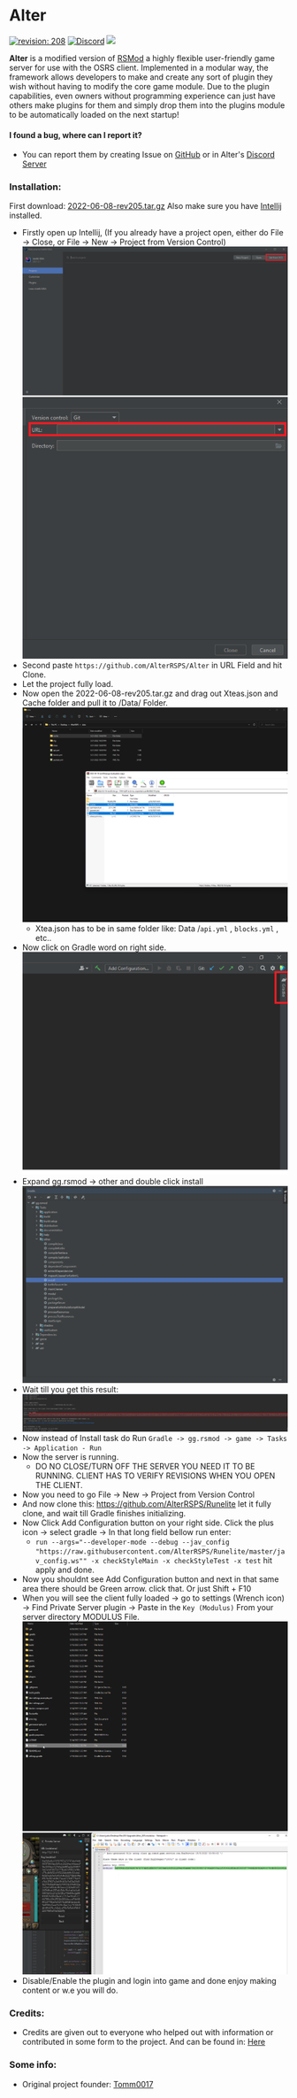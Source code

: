# Alter
[![revision: 208][rev-badge]][patch] [![Discord](https://badgen.net/badge/icon/discord?icon=discord&label)](https://discord.com/invite/sAzCuuwkpN) ![](https://tokei.rs/b1/github/AlterRSPS/Alter)

**Alter** is a modified version of [RSMod](https://github.com/Tomm0017/rsmod) a highly flexible user-friendly game server for use with the OSRS client. Implemented in a modular way,
the framework allows developers to make and create any sort of plugin they wish without having to modify the core game module.
Due to the plugin capabilities, even owners without programming experience can just have others make plugins for them and simply drop them into the plugins module to be automatically loaded on the next startup!

#### I found a bug, where can I report it?
- You can report them by creating Issue on [GitHub](https://github.com/AlterRSPS/Alter/issues) or in Alter's [Discord Server](https://discord.gg/kdhBuRaduw)

### Installation:
First download: [2022-06-08-rev205.tar.gz](https://archive.runestats.com/osrs/2022-06-08-rev205.tar.gz)
Also make sure you have [Intellij](https://www.jetbrains.com/idea/download/#section=windows) installed. 
* Firstly open up Intellij, (If you already have a project open, either do File -> Close, or File -> New -> Project from Version Control)
  ![tutor1](https://raw.githubusercontent.com/AlterRSPS/Resources/main/docs/resources/ReadMe_Alter/tutor1.png)
  ![tutor2](https://raw.githubusercontent.com/AlterRSPS/Resources/main/docs/resources/ReadMe_Alter/tuor2.png)
* Second paste `https://github.com/AlterRSPS/Alter` in URL Field and hit Clone.
* Let the project fully load.
* Now open the 2022-06-08-rev205.tar.gz and drag out Xteas.json and Cache folder and pull it to /Data/ Folder.
  ![tutor6](https://raw.githubusercontent.com/AlterRSPS/Resources/main/docs/resources/ReadMe_Alter/tutor6.png)
  - Xtea.json has to be in same folder like: Data /`api.yml` , `blocks.yml` , etc..
* Now click on Gradle word on right side.
  ![tutor4](https://raw.githubusercontent.com/AlterRSPS/Resources/main/docs/resources/ReadMe_Alter/Tutor4.png)
* Expand gg.rsmod -> other and double click install
  ![tutor5](https://raw.githubusercontent.com/AlterRSPS/Resources/main/docs/resources/ReadMe_Alter/Tutori5.png)
* Wait till you get this result:
  ![tutor7](https://raw.githubusercontent.com/AlterRSPS/Resources/main/docs/resources/ReadMe_Alter/tutor7.png)
* Now instead of Install task do Run `Gradle -> gg.rsmod -> game -> Tasks -> Application - Run`
* Now the server is running.
  - DO NO CLOSE/TURN OFF THE SERVER YOU NEED IT TO BE RUNNING. CLIENT HAS TO VERIFY REVISIONS WHEN YOU OPEN THE CLIENT.
* Now you need to go File -> New -> Project from Version Control
* And now clone this: https://github.com/AlterRSPS/Runelite let it fully clone, and wait till Gradle finishes initializing.
* Now Click Add Configuration button on your right side. Click the plus icon -> select gradle -> In that long field bellow run enter:
  - `run --args="--developer-mode --debug --jav_config "https://raw.githubusercontent.com/AlterRSPS/Runelite/master/jav_config.ws"" -x checkStyleMain -x checkStyleTest -x test` hit apply and done.
* Now you shouldnt see Add Configuration button and next in that same area there should be Green arrow. click that. Or just Shift + F10
* When you will see the client fully loaded -> go to settings (Wrench icon) -> Find Private Server plugin -> Paste in the `Key (Modulus)` From your server directory MODULUS File.
  ![tutor9](https://raw.githubusercontent.com/AlterRSPS/Resources/main/docs/resources/ReadMe_Alter/tutor9.png)
  ![tutor8](https://raw.githubusercontent.com/AlterRSPS/Resources/main/docs/resources/ReadMe_Alter/tutor8.png)
* Disable/Enable the plugin and login into game and done enjoy making content or w.e you will do.

### Credits:
* Credits are given out to everyone who helped out with information or contributed in some form to the project. And can be found in: [Here](https://github.com/AlterRSPS)

### Some info:
* Original project founder: [Tomm0017](https://github.com/Tomm0017)

[patch]: https://oldschool.runescape.wiki/w/Update:Revenant_Caves_%26_Deadman_Changes
[rev-badge]: https://img.shields.io/badge/Revision-205-blueviolet
[license-badge]: https://img.shields.io/badge/license-ISC-informational
